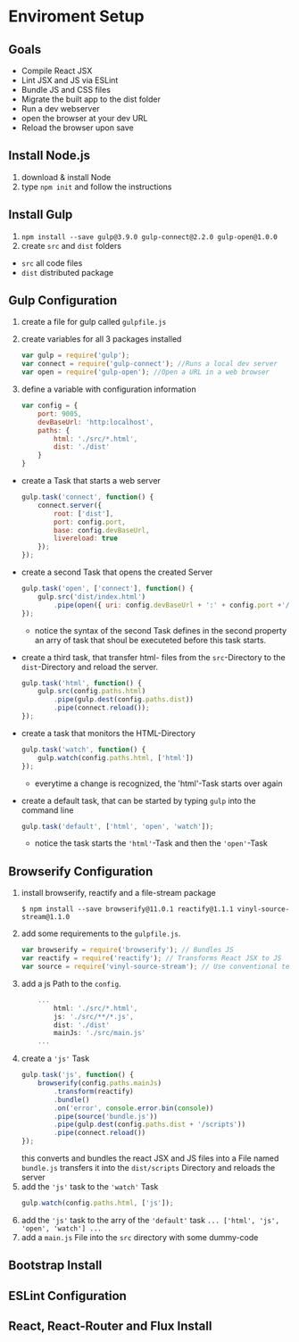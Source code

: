 # Enviroment Setup #

## Goals ##
 - Compile React JSX
 - Lint JSX and JS via ESLint
 - Bundle JS and CSS files
 - Migrate the built app to the dist folder
 - Run a dev webserver
 - open the browser at your dev URL
 - Reload the browser upon save

## Install Node.js ##
1. download & install Node
2. type `npm init` and follow the instructions

## Install Gulp ##
1. `npm install --save gulp@3.9.0 gulp-connect@2.2.0 gulp-open@1.0.0`
2. create `src` and `dist` folders
  - `src` all code files
  - `dist` distributed package

## Gulp Configuration ##
1. create a file for gulp called `gulpfile.js`
2. create variables for all 3 packages installed
    ```Javascript
    var gulp = require('gulp');
    var connect = require('gulp-connect'); //Runs a local dev server
    var open = require('gulp-open'); //Open a URL in a web browser
    ```

3. define a variable with configuration information
    ```Javascript
    var config = {
        port: 9005,
        devBaseUrl: 'http:localhost',
        paths: {
            html: './src/*.html',
            dist: './dist'
        }
    }
    ```

- create a Task that starts a web server
    ```Javascript
    gulp.task('connect', function() {
        connect.server({
            root: ['dist'],
            port: config.port,
            base: config.devBaseUrl,
            livereload: true
        });
    });
    ```

- create a second Task that opens the created Server
    ```Javascript
    gulp.task('open', ['connect'], function() {
        gulp.src('dist/index.html')
            .pipe(open({ uri: config.devBaseUrl + ':' + config.port +'/'}));
    });
    ```
    - notice the syntax of the second Task defines in the second property an arry of task that shoul be executeted before this task starts.
    
- create a third task, that transfer html- files from the `src`-Directory to the `dist`-Directory and reload the server.
    ```Javascript
    gulp.task('html', function() {
        gulp.src(config.paths.html)
            .pipe(gulp.dest(config.paths.dist))
            .pipe(connect.reload());
    });
    ```

- create a task that monitors the HTML-Directory
    ```Javascript
    gulp.task('watch', function() {
        gulp.watch(config.paths.html, ['html'])
    });
    ```
    - everytime a change is recognized, the 'html'-Task starts over again 

- create a default task, that can be started by typing `gulp` into the command line
    ```Javascript
    gulp.task('default', ['html', 'open', 'watch']);
    ```
    - notice the task starts the `'html'`-Task and then the `'open'`-Task
     
## Browserify Configuration ##
1. install browserify, reactify and a file-stream package
    ```
    $ npm install --save browserify@11.0.1 reactify@1.1.1 vinyl-source-stream@1.1.0
    ```
2. add some requirements to the `gulpfile.js`.
    ```Javascript
    var browserify = require('browserify'); // Bundles JS
    var reactify = require('reactify'); // Transforms React JSX to JS
    var source = require('vinyl-source-stream'); // Use conventional text stream with Gulp
    ``` 
3. add a js Path to the `config`.
    ```Javascript
        ...
            html: './src/*.html',
            js: './src/**/*.js',
            dist: './dist'
            mainJs: './src/main.js'
        ...    
    ```
4. create a `'js'` Task
    ```Javascript
    gulp.task('js', function() {
        browserify(config.paths.mainJs)
            .transform(reactify)
            .bundle()
            .on('error', console.error.bin(console))
            .pipe(source('bundle.js'))
            .pipe(gulp.dest(config.paths.dist + '/scripts'))
            .pipe(connect.reload())
    });
    ```
    this converts and bundles the react JSX and JS files into a File named `bundle.js` transfers it into the `dist/scripts` Directory and reloads the server 
5. add the `'js'` task to the `'watch'` Task
    ```Javascript
    gulp.watch(config.paths.html, ['js']);
    ```
6. add the `'js'` task to the arry of the `'default'` task
    `... ['html', 'js', 'open', 'watch'] ...`
7. add a `main.js` File into the `src` directory with some dummy-code
    
## Bootstrap Install ##

## ESLint Configuration ##

## React, React-Router and Flux Install ##